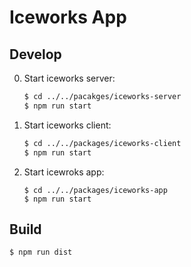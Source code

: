 # Iceworks App

## Develop

0. Start iceworks server: 

    ```bash
    $ cd ../../pacakges/iceworks-server
    $ npm run start
    ```
0. Start iceworks client:

    ```bash
    $ cd ../../packages/iceworks-client
    $ npm run start
    ```
0. Start icewroks app:

    ```
    $ cd ../../packages/iceworks-app
    $ npm run start
    ```

## Build

```
$ npm run dist
```